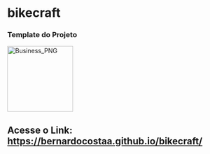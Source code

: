 # bikecraft

### Template do Projeto

<img width="150" align="center" alt="Business_PNG" target="_blank" src="https://user-images.githubusercontent.com/73037458/148460518-98d78911-3fea-4fc6-94a4-56a55e4be52b.png">

## Acesse o Link: https://bernardocostaa.github.io/bikecraft/
